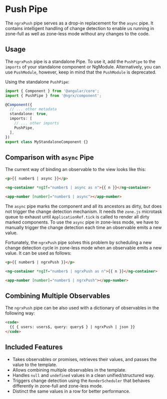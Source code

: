 # Push Pipe

The `ngrxPush` pipe serves as a drop-in replacement for the `async` pipe.
It contains intelligent handling of change detection to enable us
running in zone-full as well as zone-less mode without any changes to the code.

## Usage

The `ngrxPush` pipe is a standalone Pipe.
To use it, add the `PushPipe` to the `imports` of your standalone component or NgModule. Alternatively, you can use `PushModule`, however, keep in mind that the `PushModule` is deprecated.

Using the standalone `PushPipe`:

```ts
import { Component } from '@angular/core';
import { PushPipe } from '@ngrx/component';

@Component({
  // ... other metadata
  standalone: true,
  imports: [
    // ... other imports
    PushPipe,
  ],
})
export class MyStandaloneComponent {}
```

## Comparison with `async` Pipe

The current way of binding an observable to the view looks like this:

```html
<p>{{ number$ | async }}</p>

<ng-container *ngIf="number$ | async as n">{{ n }}</ng-container>

<app-number [number]="number$ | async"></app-number>
```

The `async` pipe marks the component and all its ancestors as dirty, but does not trigger the change detection mechanism.
It needs the `zone.js` microtask queue to exhaust until `ApplicationRef.tick` is called to render all dirty marked components.
To use the `async` pipe in zone-less mode, we have to manually trigger the change detection each time an observable
emits a new value.

Fortunately, the `ngrxPush` pipe solves this problem by scheduling a new change detection cycle in zone-less mode when
an observable emits a new value. It can be used as follows:

```html
<p>{{ number$ | ngrxPush }}</p>

<ng-container *ngIf="number$ | ngrxPush as n">{{ n }}</ng-container>

<app-number [number]="number$ | ngrxPush"></app-number>
```

## Combining Multiple Observables

The `ngrxPush` pipe can be also used with a dictionary of observables in the
following way:

```html
<code>
  {{ { users: users$, query: query$ } | ngrxPush | json }}
</code>
```

## Included Features

- Takes observables or promises, retrieves their values, and passes the value to the template.
- Allows combining multiple observables in the template.
- Handles `null` and `undefined` values in a clean unified/structured way.
- Triggers change detection using the `RenderScheduler` that behaves differently in
  zone-full and zone-less mode.
- Distinct the same values in a row for better performance.

